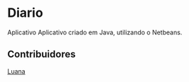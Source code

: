 # Diario 
Aplicativo
Aplicativo criado em Java, utilizando o Netbeans.

## Contribuidores

[Luana](https://github.com/anabelly)
